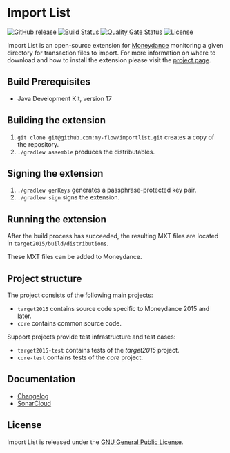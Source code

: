 # Import List
[![GitHub release](https://img.shields.io/github/v/release/my-flow/importlist)](https://github.com/my-flow/importlist/releases/latest) [![Build Status](https://img.shields.io/travis/my-flow/importlist/develop)](https://app.travis-ci.com/github/my-flow/importlist) [![Quality Gate Status](https://img.shields.io/sonar/tech_debt/importlist:target2015?server=https%3A%2F%2Fsonarcloud.io)](https://sonarcloud.io/component_measures?id=importlist%3Atarget2015&metric=sqale_debt_ratio) [![License](https://img.shields.io/github/license/my-flow/importlist)](LICENSE)

Import List is an open-source extension for
[Moneydance](http://www.moneydance.com) monitoring a given directory for
transaction files to import. For more information on where to download and how
to install the extension please visit the
[project page](https://www.my-flow.com/importlist/).

## Build Prerequisites
* Java Development Kit, version 17

## Building the extension
1. `git clone git@github.com:my-flow/importlist.git` creates a copy of the
repository.
2. `./gradlew assemble` produces the distributables.

## Signing the extension
1. `./gradlew genKeys` generates a passphrase-protected key pair.
2. `./gradlew sign` signs the extension.

## Running the extension
After the build process has succeeded, the resulting MXT files are located in
`target2015/build/distributions`.

These MXT files can be added to Moneydance.

## Project structure
The project consists of the following main projects:
- `target2015` contains source code specific to Moneydance 2015 and later.
- `core` contains common source code.

Support projects provide test infrastructure and test cases:
- `target2015-test` contains tests of the *target2015* project.
- `core-test` contains tests of the *core* project.

## Documentation
* [Changelog](CHANGELOG.md)
* [SonarCloud](https://sonarcloud.io/organizations/importlist/)

## License
Import List is released under the
[GNU General Public License](http://www.gnu.org/licenses/gpl.html).
